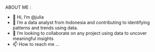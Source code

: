  ABOUT ME :
- 👋 Hi, I’m @julia
- 👀 I’m a data analyst from Indonesia and contributing to identifying patterns and trends using data.
- 💞️ I’m looking to collaborate on any project using data to uncover meaningful insights
- 📫 How to reach me ...

<!---
juliadew/juliadew is a ✨ special ✨ repository because its `README.md` (this file) appears on your GitHub profile.
You can click the Preview link to take a look at your changes.
--->
